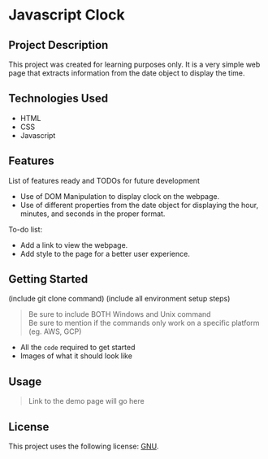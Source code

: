 # Javascript Clock

## Project Description

This project was created for learning purposes only. It is a very simple web page that extracts information from the date object to display the time.

## Technologies Used

* HTML
* CSS
* Javascript

## Features

List of features ready and TODOs for future development
* Use of DOM Manipulation to display clock on the webpage.
* Use of different properties from the date object for displaying the hour, minutes, and seconds in the proper format.

To-do list:
* Add a link to view the webpage.
* Add style to the page for a better user experience.

## Getting Started
   
(include git clone command)
(include all environment setup steps)

> Be sure to include BOTH Windows and Unix command  
> Be sure to mention if the commands only work on a specific platform (eg. AWS, GCP)

- All the `code` required to get started
- Images of what it should look like

## Usage

> Link to the demo page will go here

## License

This project uses the following license: [GNU](https://www.gnu.org/licenses/gpl-3.0.en.html).

